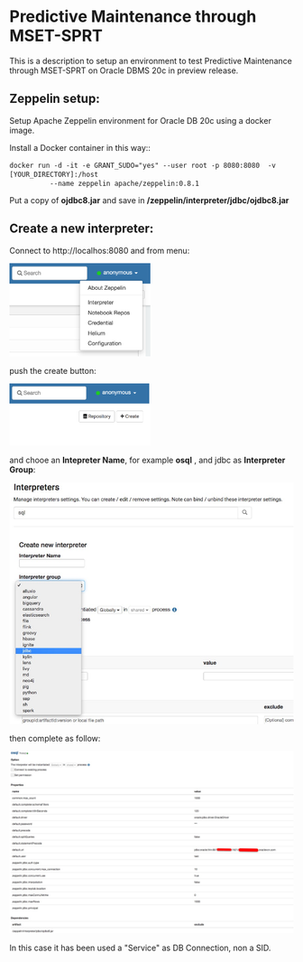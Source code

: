 # Predictive Maintenance through MSET-SPRT 
This is a description to setup an environment to test Predictive Maintenance through MSET-SPRT on Oracle DBMS 20c in preview release.  

## Zeppelin setup:
Setup Apache Zeppelin environment for Oracle DB 20c using a docker image.

Install a Docker container in this way::
```
docker run -d -it -e GRANT_SUDO="yes" --user root -p 8080:8080  -v [YOUR_DIRECTORY]:/host  
          --name zeppelin apache/zeppelin:0.8.1
```
Put a copy of **ojdbc8.jar** and save in **/zeppelin/interpreter/jdbc/ojdbc8.jar**

## Create a new interpreter:
Connect to http://localhos:8080 and from menu:

<img src="Menu.png" alt="Menu" width="250"/>

push the create button:

<img src="Create.png" alt="Create" width="250"/>

and chooe an **Intepreter Name**, for example **osql** , and jdbc as **Interpreter Group**:

![Interpreter](Interpreter.jpg)

then complete as follow:

![Conf](Conf.jpg)

In this case it has been used a "Service" as DB Connection, non a SID.





